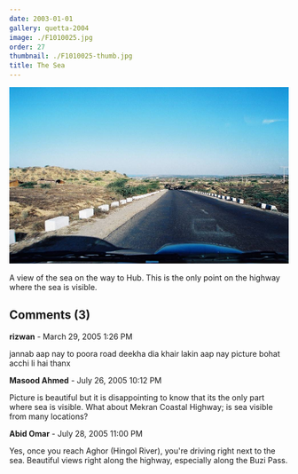```yaml
---
date: 2003-01-01
gallery: quetta-2004
image: ./F1010025.jpg
order: 27
thumbnail: ./F1010025-thumb.jpg
title: The Sea
---
```


![The Sea](./F1010025.jpg)

A view of the sea on the way to Hub. This is the only point on the highway where the sea is visible.

<div id="comments">

## Comments (3)

<div id="comment">

**rizwan** - March 29, 2005  1:26 PM

jannab aap nay to poora road deekha dia khair lakin aap nay picture bohat acchi li hai thanx

</div>

<div id="comment">

**Masood Ahmed** - July 26, 2005 10:12 PM

Picture is beautiful but it is disappointing to know that its the only part where sea is visible. What about Mekran Coastal Highway; is sea visible from many locations?

</div>

<div id="comment">

**Abid Omar** - July 28, 2005 11:00 PM

Yes, once you reach Aghor (Hingol River), you're driving right next to the sea. Beautiful views right along the highway, especially along the Buzi Pass.

</div>

</div>